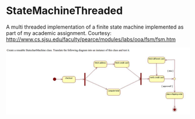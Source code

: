 # StateMachineThreaded
A multi threaded implementation of a finite state machine implemented as part of my academic assignment. 
Courtesy: http://www.cs.sjsu.edu/faculty/pearce/modules/labs/ooa/fsm/fsm.htm

![alt tag](https://raw.githubusercontent.com/rumshenoy/StateMachineThreaded/master/images/question.png)

